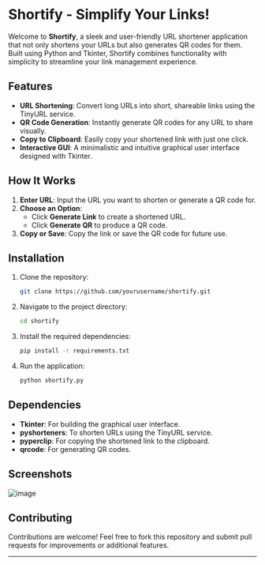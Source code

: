 # Shortify - Simplify Your Links!

Welcome to **Shortify**, a sleek and user-friendly URL shortener application that not only shortens your URLs but also generates QR codes for them. Built using Python and Tkinter, Shortify combines functionality with simplicity to streamline your link management experience.

## Features
- **URL Shortening**: Convert long URLs into short, shareable links using the TinyURL service.
- **QR Code Generation**: Instantly generate QR codes for any URL to share visually.
- **Copy to Clipboard**: Easily copy your shortened link with just one click.
- **Interactive GUI**: A minimalistic and intuitive graphical user interface designed with Tkinter.

## How It Works
1. **Enter URL**: Input the URL you want to shorten or generate a QR code for.
2. **Choose an Option**:
   - Click **Generate Link** to create a shortened URL.
   - Click **Generate QR** to produce a QR code.
3. **Copy or Save**: Copy the link or save the QR code for future use.

## Installation
1. Clone the repository:
   ```bash
   git clone https://github.com/yourusername/shortify.git
   ```
2. Navigate to the project directory:
   ```bash
   cd shortify
   ```
3. Install the required dependencies:
   ```bash
   pip install -r requirements.txt
   ```
4. Run the application:
   ```bash
   python shortify.py
   ```

## Dependencies
- **Tkinter**: For building the graphical user interface.
- **pyshorteners**: To shorten URLs using the TinyURL service.
- **pyperclip**: For copying the shortened link to the clipboard.
- **qrcode**: For generating QR codes.

## Screenshots
![image](https://github.com/user-attachments/assets/c54f4e19-cc27-4d41-afc5-aff4da99fc43)

## Contributing
Contributions are welcome! Feel free to fork this repository and submit pull requests for improvements or additional features.


---
